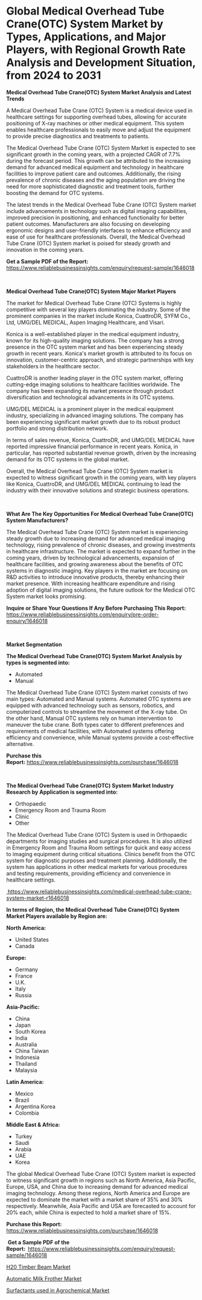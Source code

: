 <p><h1>Global Medical Overhead Tube Crane(OTC) System Market by Types, Applications, and Major Players, with Regional Growth Rate Analysis and Development Situation, from 2024 to 2031</h1></p><p><strong>Medical Overhead Tube Crane(OTC) System Market Analysis and Latest Trends</strong></p>
<p><p>A Medical Overhead Tube Crane (OTC) System is a medical device used in healthcare settings for supporting overhead tubes, allowing for accurate positioning of X-ray machines or other medical equipment. This system enables healthcare professionals to easily move and adjust the equipment to provide precise diagnostics and treatments to patients.</p><p>The Medical Overhead Tube Crane (OTC) System Market is expected to see significant growth in the coming years, with a projected CAGR of 7.7% during the forecast period. This growth can be attributed to the increasing demand for advanced medical equipment and technology in healthcare facilities to improve patient care and outcomes. Additionally, the rising prevalence of chronic diseases and the aging population are driving the need for more sophisticated diagnostic and treatment tools, further boosting the demand for OTC systems.</p><p>The latest trends in the Medical Overhead Tube Crane (OTC) System market include advancements in technology such as digital imaging capabilities, improved precision in positioning, and enhanced functionality for better patient outcomes. Manufacturers are also focusing on developing ergonomic designs and user-friendly interfaces to enhance efficiency and ease of use for healthcare professionals. Overall, the Medical Overhead Tube Crane (OTC) System market is poised for steady growth and innovation in the coming years.</p></p>
<p><strong>Get a Sample PDF of the Report:&nbsp;</strong> <a href="https://www.reliablebusinessinsights.com/enquiry/request-sample/1646018">https://www.reliablebusinessinsights.com/enquiry/request-sample/1646018</a></p>
<p>&nbsp;</p>
<p><strong>Medical Overhead Tube Crane(OTC) System Major Market Players</strong></p>
<p><p>The market for Medical Overhead Tube Crane (OTC) Systems is highly competitive with several key players dominating the industry. Some of the prominent companies in the market include Konica, CuattroDR, SYFM Co., Ltd, UMG/DEL MEDICAL, Aspen Imaging Healthcare, and Visari.</p><p>Konica is a well-established player in the medical equipment industry, known for its high-quality imaging solutions. The company has a strong presence in the OTC system market and has been experiencing steady growth in recent years. Konica's market growth is attributed to its focus on innovation, customer-centric approach, and strategic partnerships with key stakeholders in the healthcare sector.</p><p>CuattroDR is another leading player in the OTC system market, offering cutting-edge imaging solutions to healthcare facilities worldwide. The company has been expanding its market presence through product diversification and technological advancements in its OTC systems.</p><p>UMG/DEL MEDICAL is a prominent player in the medical equipment industry, specializing in advanced imaging solutions. The company has been experiencing significant market growth due to its robust product portfolio and strong distribution network.</p><p>In terms of sales revenue, Konica, CuattroDR, and UMG/DEL MEDICAL have reported impressive financial performance in recent years. Konica, in particular, has reported substantial revenue growth, driven by the increasing demand for its OTC systems in the global market.</p><p>Overall, the Medical Overhead Tube Crane (OTC) System market is expected to witness significant growth in the coming years, with key players like Konica, CuattroDR, and UMG/DEL MEDICAL continuing to lead the industry with their innovative solutions and strategic business operations.</p></p>
<p>&nbsp;</p>
<p><strong>What Are The Key Opportunities For Medical Overhead Tube Crane(OTC) System Manufacturers?</strong></p>
<p><p>The Medical Overhead Tube Crane (OTC) System market is experiencing steady growth due to increasing demand for advanced medical imaging technology, rising prevalence of chronic diseases, and growing investments in healthcare infrastructure. The market is expected to expand further in the coming years, driven by technological advancements, expansion of healthcare facilities, and growing awareness about the benefits of OTC systems in diagnostic imaging. Key players in the market are focusing on R&D activities to introduce innovative products, thereby enhancing their market presence. With increasing healthcare expenditure and rising adoption of digital imaging solutions, the future outlook for the Medical OTC System market looks promising.</p></p>
<p><strong>Inquire or Share Your Questions If Any Before Purchasing This Report:</strong> <a href="https://www.reliablebusinessinsights.com/enquiry/pre-order-enquiry/1646018">https://www.reliablebusinessinsights.com/enquiry/pre-order-enquiry/1646018</a></p>
<p>&nbsp;</p>
<p><strong>Market Segmentation</strong></p>
<p><strong>The Medical Overhead Tube Crane(OTC) System Market Analysis by types is segmented into:</strong></p>
<p><ul><li>Automated</li><li>Manual</li></ul></p>
<p><p>The Medical Overhead Tube Crane (OTC) System market consists of two main types: Automated and Manual systems. Automated OTC systems are equipped with advanced technology such as sensors, robotics, and computerized controls to streamline the movement of the X-ray tube. On the other hand, Manual OTC systems rely on human intervention to maneuver the tube crane. Both types cater to different preferences and requirements of medical facilities, with Automated systems offering efficiency and convenience, while Manual systems provide a cost-effective alternative.</p></p>
<p><strong>Purchase this Report:&nbsp;</strong><a href="https://www.reliablebusinessinsights.com/purchase/1646018">https://www.reliablebusinessinsights.com/purchase/1646018</a></p>
<p>&nbsp;</p>
<p><strong>The Medical Overhead Tube Crane(OTC) System Market Industry Research by Application is segmented into:</strong></p>
<p><ul><li>Orthopaedic</li><li>Emergency Room and Trauma Room</li><li>Clinic</li><li>Other</li></ul></p>
<p><p>The Medical Overhead Tube Crane (OTC) System is used in Orthopaedic departments for imaging studies and surgical procedures. It is also utilized in Emergency Room and Trauma Room settings for quick and easy access to imaging equipment during critical situations. Clinics benefit from the OTC system for diagnostic purposes and treatment planning. Additionally, the system has applications in other medical markets for various procedures and testing requirements, providing efficiency and convenience in healthcare settings.</p></p>
<p><a href="https://www.reliablebusinessinsights.com/medical-overhead-tube-crane-system-market-r1646018">&nbsp;https://www.reliablebusinessinsights.com/medical-overhead-tube-crane-system-market-r1646018</a></p>
<p><strong>In terms of Region, the Medical Overhead Tube Crane(OTC) System Market Players available by Region are:</strong></p>
<p>
    <p> <strong> North America: </strong>
        <ul>
            <li>United States</li>
            <li>Canada</li>
        </ul>
        </p> 
    <p> <strong> Europe: </strong>
        <ul>
            <li>Germany</li>
            <li>France</li>
            <li>U.K.</li>
            <li>Italy</li>
            <li>Russia</li>
        </ul>
        </p> 
    <p> <strong> Asia-Pacific: </strong>
        <ul>
            <li>China</li>
            <li>Japan</li>
            <li>South Korea</li>
            <li>India</li>
            <li>Australia</li>
            <li>China Taiwan</li>
            <li>Indonesia</li>
            <li>Thailand</li>
            <li>Malaysia</li>
        </ul>
        </p> 
    <p> <strong> Latin America: </strong>
        <ul>
            <li>Mexico</li>
            <li>Brazil</li>
            <li>Argentina Korea</li>
            <li>Colombia</li>
        </ul>
        </p> 
    <p> <strong> Middle East & Africa: </strong>
        <ul>
            <li>Turkey</li>
            <li>Saudi</li>
            <li>Arabia</li>
            <li>UAE</li>
            <li>Korea</li>
        </ul>
    </p>
    </p>
<p><p>The global Medical Overhead Tube Crane (OTC) System market is expected to witness significant growth in regions such as North America, Asia Pacific, Europe, USA, and China due to increasing demand for advanced medical imaging technology. Among these regions, North America and Europe are expected to dominate the market with a market share of 35% and 30% respectively. Meanwhile, Asia Pacific and USA are forecasted to account for 20% each, while China is expected to hold a market share of 15%.</p></p>
<p><strong>Purchase this Report: </strong><a href="https://www.reliablebusinessinsights.com/purchase/1646018">https://www.reliablebusinessinsights.com/purchase/1646018</a></p>
<p>&nbsp;<strong>Get a Sample PDF of the Report:&nbsp;&nbsp;</strong><a href="https://www.reliablebusinessinsights.com/enquiry/request-sample/1646018">https://www.reliablebusinessinsights.com/enquiry/request-sample/1646018</a></p>
<p><strong></strong></p>
<p><p><a href="https://github.com/nyahMertz1928/Market-Research-Report-List-1/blob/main/h20-timber-beam-market.md">H20 Timber Beam Market</a></p><p><a href="https://github.com/sydneyHaley871/Market-Research-Report-List-1/blob/main/automatic-milk-frother-market.md">Automatic Milk Frother Market</a></p><p><a href="https://issuu.com/reportprime-2/docs/surfactants-used-in-agrochemical-market-size-2030.">Surfactants used in Agrochemical Market</a></p></p>